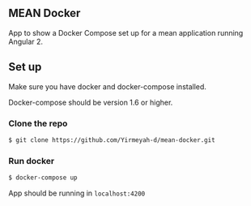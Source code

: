 ## MEAN Docker
App to show a Docker Compose set up for a mean application running Angular 2.


## Set up
Make sure you have docker and docker-compose installed.

Docker-compose should be version 1.6 or higher.

### Clone the repo
```bash
$ git clone https://github.com/Yirmeyah-d/mean-docker.git
```
 ### Run docker
 ```bash
 $ docker-compose up
 ```

 App should be running in `localhost:4200`
